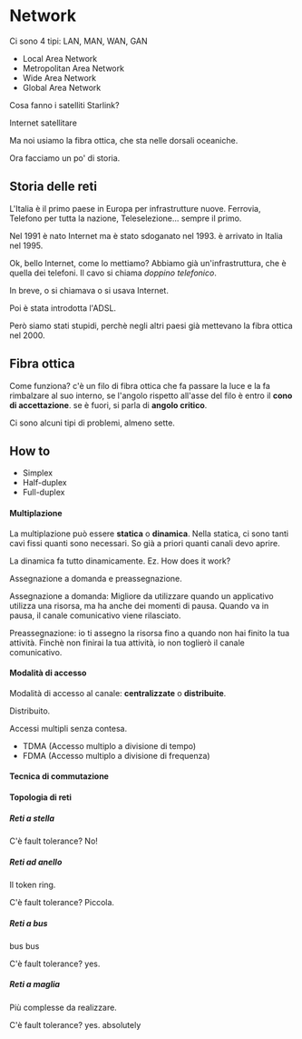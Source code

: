 # Network
Ci sono 4 tipi: LAN, MAN, WAN, GAN

+ Local Area Network
+ Metropolitan Area Network
+ Wide Area Network
+ Global Area Network

Cosa fanno i satelliti Starlink?

Internet satellitare

Ma noi usiamo la fibra ottica, che sta nelle dorsali oceaniche.

Ora facciamo un po' di storia.

## Storia delle reti

L'Italia è il primo paese in Europa per infrastrutture nuove.
Ferrovia, Telefono per tutta la nazione, Teleselezione... sempre il primo.

Nel 1991 è nato Internet ma è stato sdoganato nel 1993. è arrivato in Italia nel 1995.

Ok, bello Internet, come lo mettiamo? Abbiamo già un'infrastruttura, che è quella dei telefoni. Il cavo si chiama *doppino telefonico*.

In breve, o si chiamava o si usava Internet.

Poi è stata introdotta l'ADSL.

Però siamo stati stupidi, perchè negli altri paesi già mettevano la fibra ottica nel 2000.



## Fibra ottica

Come funziona?
c'è un filo di fibra ottica che fa passare la luce e la fa rimbalzare al suo interno, se l'angolo rispetto all'asse del filo è entro il **cono di accettazione**. se è fuori, si parla di **angolo critico**.

Ci sono alcuni tipi di problemi, almeno sette.

## How to

+ Simplex
+ Half-duplex
+ Full-duplex

#### Multiplazione


La multiplazione può essere **statica** o **dinamica**.
Nella statica, ci sono tanti cavi fissi quanti sono necessari. So già a priori quanti canali devo aprire.

La dinamica fa tutto dinamicamente. Ez. How does it work?

Assegnazione a domanda e preassegnazione.

Assegnazione a domanda: Migliore da utilizzare quando un applicativo utilizza una risorsa, ma ha anche dei momenti di pausa. Quando va in pausa, il canale comunicativo viene rilasciato.

Preassegnazione: io ti assegno la risorsa fino a quando non hai finito la tua attività. Finchè non finirai la tua attività, io non toglierò il canale comunicativo.

#### Modalità di accesso

Modalità di accesso al canale: **centralizzate** o **distribuite**.

Distribuito.

Accessi multipli senza contesa.
+ TDMA (Accesso multiplo a divisione di tempo)
+ FDMA (Accesso multiplo a divisione di frequenza)



#### Tecnica di commutazione

#### Topologia di reti

##### Reti a stella

C'è fault tolerance? No!

##### Reti ad anello

Il token ring.

C'è fault tolerance? Piccola.

##### Reti a bus

bus bus

C'è fault tolerance? yes.

##### Reti a maglia

Più complesse da realizzare.

C'è fault tolerance? yes. absolutely


